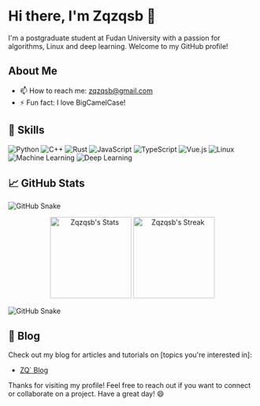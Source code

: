 # Hi there, I'm Zqzqsb 👋

I'm a postgraduate student at Fudan University with a passion for algorithms, Linux and deep learning. Welcome to my GitHub profile!

## About Me

- 📫 How to reach me: [zqzqsb@gmail.com](mailto:zqzqsb@gmail.com)
- ⚡ Fun fact: I love BigCamelCase!

## 🚀 Skills

![Python](https://img.shields.io/badge/Python-3776AB?style=for-the-badge&logo=python&logoColor=white)
![C++](https://img.shields.io/badge/C++-00599C?style=for-the-badge&logo=cplusplus&logoColor=white)
![Rust](https://img.shields.io/badge/Rust-000000?style=for-the-badge&logo=rust&logoColor=white)
![JavaScript](https://img.shields.io/badge/JavaScript-F7DF1E?style=for-the-badge&logo=javascript&logoColor=black)
![TypeScript](https://img.shields.io/badge/TypeScript-3178C6?style=for-the-badge&logo=typescript&logoColor=white)
![Vue.js](https://img.shields.io/badge/Vue.js-4FC08D?style=for-the-badge&logo=vue-dot-js&logoColor=white)
![Linux](https://img.shields.io/badge/Linux-FCC624?style=for-the-badge&logo=linux&logoColor=black)
![Machine Learning](https://img.shields.io/badge/Machine_Learning-0078D4?style=for-the-badge&logo=machine-learning&logoColor=white)
![Deep Learning](https://img.shields.io/badge/Deep_Learning-FF6F00?style=for-the-badge&logo=deep-learning&logoColor=white)

## 📈 GitHub Stats

![GitHub Snake](https://github.com/Zqzqsb/Zqzqsb/blob/output/github-contribution-grid-snake.svg)

<div class="badges-githubstats">
  <p align="center">
    <img src="https://github-readme-stats.vercel.app/api?username=Zqzqsb&theme=tokyonight&show_icons=true&hide_border=true&count_private=true" alt="Zqzqsb's Stats" height="165">
    <img src="https://github-readme-streak-stats.herokuapp.com/?user=Zqzqsb&theme=tokyonight&hide_border=true" alt="Zqzqsb's Streak" height="165">
  </p>
</div>

![GitHub Snake](https://github.com/Zqzqsb/Zqzqsb/blob/output/github-contribution-grid-snake.svg)


## 📝 Blog

Check out my blog for articles and tutorials on [topics you're interested in]:

- [ZQ` Blog](https://blog.zqzqsb.cn)

Thanks for visiting my profile! Feel free to reach out if you want to connect or collaborate on a project. Have a great day! 😄


